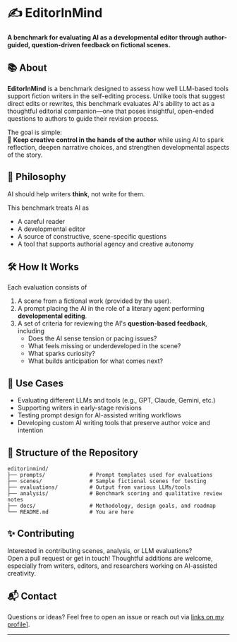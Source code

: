 # ✍️ EditorInMind

**A benchmark for evaluating AI as a developmental editor through author-guided, question-driven feedback on fictional scenes.**

## 📚 About

**EditorInMind** is a benchmark designed to assess how well LLM-based tools support fiction writers in the self-editing process. Unlike tools that suggest direct edits or rewrites, this benchmark evaluates AI's ability to act as a thoughtful editorial companion—one that poses insightful, open-ended questions to authors to guide their revision process.

The goal is simple:  
🧠 **Keep creative control in the hands of the author** while using AI to spark reflection, deepen narrative choices, and strengthen developmental aspects of the story.

## 🧭 Philosophy

AI should help writers **think**, not write for them.

This benchmark treats AI as
- A careful reader
- A developmental editor
- A source of constructive, scene-specific questions
- A tool that supports authorial agency and creative autonomy

## 🛠️ How It Works

Each evaluation consists of
1. A scene from a fictional work (provided by the user).
2. A prompt placing the AI in the role of a literary agent performing **developmental editing**.
3. A set of criteria for reviewing the AI's **question-based feedback**, including
   - Does the AI sense tension or pacing issues?
   - What feels missing or underdeveloped in the scene?
   - What sparks curiosity?
   - What builds anticipation for what comes next?

## 🔬 Use Cases

- Evaluating different LLMs and tools (e.g., GPT, Claude, Gemini, etc.)
- Supporting writers in early-stage revisions
- Testing prompt design for AI-assisted writing workflows
- Developing custom AI writing tools that preserve author voice and intention

## 📁 Structure of the Repository

```plaintext
editorinmind/
├── prompts/              # Prompt templates used for evaluations
├── scenes/               # Sample fictional scenes for testing
├── evaluations/          # Output from various LLMs/tools
├── analysis/             # Benchmark scoring and qualitative review notes
├── docs/                 # Methodology, design goals, and roadmap
└── README.md             # You are here
```

## ✨ Contributing

Interested in contributing scenes, analysis, or LLM evaluations?  
Open a pull request or get in touch! Thoughtful additions are welcome, especially from writers, editors, and researchers working on AI-assisted creativity.

## 📬 Contact

Questions or ideas? Feel free to open an issue or reach out via [links on my profile](https://github.com/jeffreybarry)].

---


